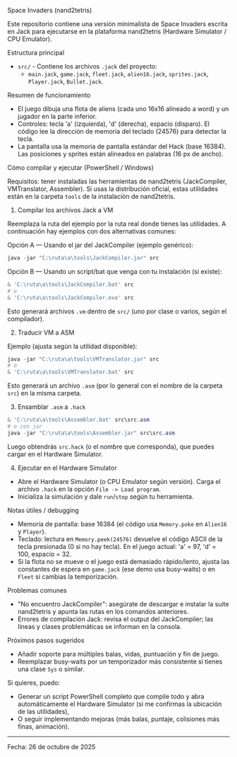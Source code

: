 Space Invaders (nand2tetris)

Este repositorio contiene una versión minimalista de Space Invaders escrita en Jack para ejecutarse en la plataforma nand2tetris (Hardware Simulator / CPU Emulator).

Estructura principal
- `src/` - Contiene los archivos `.jack` del proyecto:
  - `main.jack`, `game.jack`, `fleet.jack`, `alien16.jack`, `sprites.jack`, `Player.jack`, `Bullet.jack`.

Resumen de funcionamiento
- El juego dibuja una flota de aliens (cada uno 16x16 alineado a word) y un jugador en la parte inferior.
- Controles: tecla 'a' (izquierda), 'd' (derecha), espacio (disparo). El código lee la dirección de memoria del teclado (24576) para detectar la tecla.
- La pantalla usa la memoria de pantalla estándar del Hack (base 16384). Las posiciones y sprites están alineados en palabras (16 px de ancho).

Cómo compilar y ejecutar (PowerShell / Windows)

Requisitos: tener instaladas las herramientas de nand2tetris (JackCompiler, VMTranslator, Assembler). Si usas la distribución oficial, estas utilidades están en la carpeta `tools` de la instalación de nand2tetris.

1) Compilar los archivos Jack a VM

Reemplaza la ruta del ejemplo por la ruta real donde tienes las utilidades. A continuación hay ejemplos con dos alternativas comunes:

Opción A — Usando el jar del JackCompiler (ejemplo genérico):

```powershell
java -jar "C:\ruta\a\tools\JackCompiler.jar" src
```

Opción B — Usando un script/bat que venga con tu instalación (si existe):

```powershell
& 'C:\ruta\a\tools\JackCompiler.bat' src
# o
& 'C:\ruta\a\tools\JackCompiler.exe' src
```

Esto generará archivos `.vm` dentro de `src/` (uno por clase o varios, según el compilador).

2) Traducir VM a ASM

Ejemplo (ajusta según la utilidad disponible):

```powershell
java -jar "C:\ruta\a\tools\VMTranslator.jar" src
# o
& 'C:\ruta\a\tools\VMTranslator.bat' src
```

Esto generará un archivo `.asm` (por lo general con el nombre de la carpeta `src`) en la misma carpeta.

3) Ensamblar `.asm` a `.hack`

```powershell
& 'C:\ruta\a\tools\Assembler.bat' src\src.asm
# o con jar
java -jar "C:\ruta\a\tools\Assembler.jar" src\src.asm
```

Luego obtendrás `src.hack` (o el nombre que corresponda), que puedes cargar en el Hardware Simulator.

4) Ejecutar en el Hardware Simulator

- Abre el Hardware Simulator (o CPU Emulator según versión). Carga el archivo `.hack` en la opción `File -> Load program`.
- Inicializa la simulación y dale `run`/`stop` según tu herramienta.

Notas útiles / debugging
- Memoria de pantalla: base 16384 (el código usa `Memory.poke` en `Alien16` y `Player`).
- Teclado: lectura en `Memory.peek(24576)` devuelve el código ASCII de la tecla presionada (0 si no hay tecla). En el juego actual: 'a' = 97, 'd' = 100, espacio = 32.
- Si la flota no se mueve o el juego está demasiado rápido/lento, ajusta las constantes de espera en `game.jack` (ese demo usa busy-waits) o en `Fleet` si cambias la temporización.

Problemas comunes
- "No encuentro JackCompiler": asegúrate de descargar e instalar la suite nand2tetris y apunta las rutas en los comandos anteriores.
- Errores de compilación Jack: revisa el output del JackCompiler; las líneas y clases problemáticas se informan en la consola.

Próximos pasos sugeridos
- Añadir soporte para múltiples balas, vidas, puntuación y fin de juego.
- Reemplazar busy-waits por un temporizador más consistente si tienes una clase `Sys` o similar.

Si quieres, puedo:
- Generar un script PowerShell completo que compile todo y abra automáticamente el Hardware Simulator (si me confirmas la ubicación de las utilidades),
- O seguir implementando mejoras (más balas, puntaje, colisiones más finas, animación).

---
Fecha: 26 de octubre de 2025
